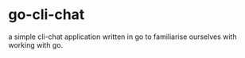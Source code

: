 # go-cli-chat
a simple cli-chat application written in go to familiarise ourselves with working with go.
